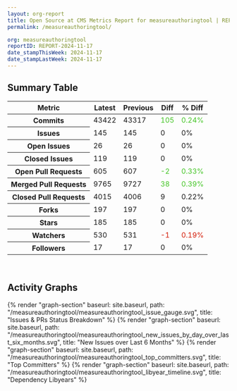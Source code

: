 ```yaml
---
layout: org-report
title: Open Source at CMS Metrics Report for measureauthoringtool | REPORT-2024-11-17
permalink: /measureauthoringtool/

org: measureauthoringtool
reportID: REPORT-2024-11-17
date_stampThisWeek: 2024-11-17
date_stampLastWeek: 2024-11-17
---
```

<div class="summary-table">
  <table class="usa-table usa-table--borderless">
    <h2> Summary Table </h2>
    <thead>
      <tr>
        <th scope="col">Metric</th>
        <th scope="col">Latest</th>
        <th scope="col">Previous</th>
        <th scope="col">Diff</th>
        <th scope="col">% Diff</th>
      </tr>
    </thead>
    <tbody>
      <tr>
        <th scope="row">Commits</th>
        <td>43422</td>
        <td>43317</td>
        <td style="color: #45c527" >105</td>
        <td style="color: #45c527" >0.24%</td>
      </tr>
      <tr>
        <th scope="row">Issues</th>
        <td>145</td>
        <td>145</td>
        <td style="" >0</td>
        <td style="" >0%</td>
      </tr>
      <tr>
        <th scope="row">Open Issues</th>
        <td>26</td>
        <td>26</td>
        <td style="" >0</td>
        <td style="" >0%</td>
      </tr>
      <tr>
        <th scope="row">Closed Issues</th>
        <td>119</td>
        <td>119</td>
        <td style="" >0</td>
        <td style="" >0%</td>
      </tr>
      <tr>
        <th scope="row">Open Pull Requests</th>
        <td>605</td>
        <td>607</td>
        <td style="color: #45c527" >-2</td>
        <td style="color: #45c527" >0.33%</td>
      </tr>
      <tr>
        <th scope="row">Merged Pull Requests</th>
        <td>9765</td>
        <td>9727</td>
        <td style="color: #45c527" >38</td>
        <td style="color: #45c527" >0.39%</td>
      </tr>
      <tr>
        <th scope="row">Closed Pull Requests</th>
        <td>4015</td>
        <td>4006</td>
        <td style="" >9</td>
        <td style="" >0.22%</td>
      </tr>
      <tr>
        <th scope="row">Forks</th>
        <td>197</td>
        <td>197</td>
        <td style="" >0</td>
        <td style="" >0%</td>
      </tr>
      <tr>
        <th scope="row">Stars</th>
        <td>185</td>
        <td>185</td>
        <td style="" >0</td>
        <td style="" >0%</td>
      </tr>
      <tr>
        <th scope="row">Watchers</th>
        <td>530</td>
        <td>531</td>
        <td style="color: #d31c08" >-1</td>
        <td style="color: #d31c08" >0.19%</td>
      </tr>
      <tr>
        <th scope="row">Followers</th>
        <td>17</td>
        <td>17</td>
        <td style="" >0</td>
        <td style="" >0%</td>
      </tr>
    </tbody>
  </table>
</div>
<div class="graph-container">
  <br>
  <h2>Activity Graphs</h2>
  <div class="all-graphs">
    <!--- Issues/PRs Status Breakdown Graph -->
    {% render "graph-section" baseurl: site.baseurl, path: "/measureauthoringtool/measureauthoringtool_issue_gauge.svg", title: "Issues & PRs Status Breakdown" %}
    <!-- New Issues over Last 6 Months -->
    {% render "graph-section" baseurl: site.baseurl, path: "/measureauthoringtool/measureauthoringtool_new_issues_by_day_over_last_six_months.svg", title: "New Issues over Last 6 Months" %}
    <!-- Top Committers Bar Graph -->
    {% render "graph-section" baseurl: site.baseurl, path: "/measureauthoringtool/measureauthoringtool_top_committers.svg", title: "Top Committers" %}
    <!-- Libyear Timeline Graph -->
    {% render "graph-section" baseurl: site.baseurl, path: "/measureauthoringtool/measureauthoringtool_libyear_timeline.svg", title: "Dependency Libyears" %}
  </div>
</div>